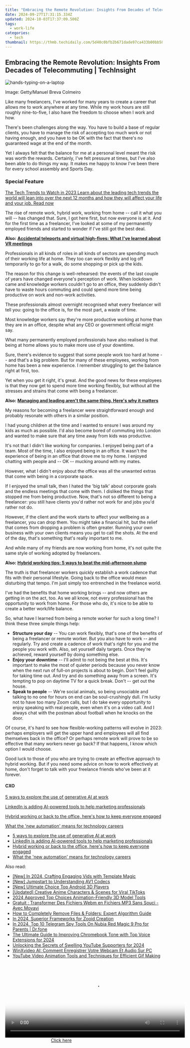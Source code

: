 ```yaml
---
title: "Embracing the Remote Revolution: Insights From Decades of Telecommuting | TechInsight"
date: 2024-09-27T17:31:15.334Z
updated: 2024-10-03T17:37:09.500Z
tags:
  - work-life
categories:
  - tech
thumbnail: https://thmb.techidaily.com/5d40c0bfb2b671dade97ca433b00bb587bba5a39728d8b56cca1107a8d8599fe.jpg
---
```


## Embracing the Remote Revolution: Insights From Decades of Telecommuting | TechInsight

![hands-typing-on-a-laptop](https://www.zdnet.com/a/img/resize/0129a78a80da5cc462dd58b7075f6e6d5f1ac313/2022/10/06/5d77b2dd-7412-4ce9-a0f0-a5bb536467fb/hands-typing-on-a-laptop.jpg?auto=webp&width=1280)

Image: Getty/Manuel Breva Colmeiro

Like many freelancers, I've worked for many years to create a career that allows me to work anywhere at any time. While my work hours are still roughly nine-to-five, I also have the freedom to choose when I work and how.

There's been challenges along the way. You have to build a base of regular clients, you have to manage the risk of accepting too much work or not having enough, and you have to be OK with the fact that there's no guaranteed wage at the end of the month.

Yet I always felt that the balance for me at a personal level meant the risk was worth the rewards. Certainly, I've felt pressure at times, but I've also been able to do things my way. It makes me happy to know I've been there for every school assembly and Sports Day.

### Special Feature

[The Tech Trends to Watch in 2023 Learn about the leading tech trends the world will lean into over the next 12 months and how they will affect your life and your job.  Read now](https://www.zdnet.com/topic/the-tech-trends-to-watch-in-2023/)

The rise of remote work, hybrid work, working from home -- call it what you will -- has changed that. Sure, I got here first, but now everyone is at it. And for the first time as a freelancer, I've looked at some of my permanently employed friends and started to wonder if I've still got the best deal.

**Also:** [**Accidental teleports and virtual high-fives: What I've learned about VR meetings**](https://www.zdnet.com/article/video-meetings-dont-work-so-can-the-metaverse-do-better-heres-what-i-found/)

Professionals in all kinds of roles in all kinds of sectors are spending much of their working life at home. They too can work flexibly and log off temporarily to go for a walk, do some shopping or pick up the kids. 

The reason for this change is well-rehearsed: the events of the last couple of years have changed everyone's perception of work. When lockdown came and knowledge workers couldn't go to an office, they suddenly didn't have to waste hours commuting and could spend more time being productive on work and non-work activities.

These professionals almost overnight recognised what every freelancer will tell you: going to the office is, for the most part, a waste of time.

Most knowledge workers say they're more productive working at home than they are in an office, despite what any CEO or government official might say.

What many permanently employed professionals have also realised is that being at home allows you to make more use of your downtime. 

Sure, there's evidence to suggest that some people work too hard at home -- and that's a big problem. But for many of these employees, working from home has been a new experience. I remember struggling to get the balance right at first, too.

Yet when you get it right, it's great. And the good news for these employees is that they now get to spend more time working flexibly, but without all the stresses and strains that come with being a freelancer.

**Also:** [**Managing and leading aren't the same thing. Here's why it matters**](https://www.zdnet.com/home-and-office/work-life/managers-and-leaders-arent-the-same-thing-heres-why-that-matters/)

My reasons for becoming a freelancer were straightforward enough and probably resonate with others in a similar position.

I had young children at the time and I wanted to ensure I was around my kids as much as possible. I'd also become bored of commuting into London and wanted to make sure that any time away from kids was productive.

It's not that I didn't like working for companies. I enjoyed being part of a team. Most of the time, I also enjoyed being in an office. It wasn't the experience of being in an office that drove me to my home. I enjoyed chatting with people and -- OK -- mucking around with my mates.

However, what I didn't enjoy about the office was all the unwanted extras that come with being in a corporate space. 

If I enjoyed the small talk, then I hated the 'big talk' about corporate goals and the endless meetings that come with them. I disliked the things that stopped me from being productive. Now, that's not so different to being a freelancer: you still have clients you'd rather not work for and jobs you'd rather not do. 

However, if the client and the work starts to affect your wellbeing as a freelancer, you can drop them. You might take a financial hit, but the relief that comes from dropping a problem is often greater. Running your own business with your own clients means you get to call the shots. At the end of the day, that's something that's really important to me. 

And while many of my friends are now working from home, it's not quite the same style of working adopted by freelancers. 

**Also:** [**Hybrid working tips: 5 ways to beat the mid-afternoon slump**](https://www.zdnet.com/home-and-office/work-life/hybrid-working-tips-5-ways-to-beat-the-mid-afternoon-slump/)

The truth is that freelancer workers quickly establish a work cadence that fits with their personal lifestyle. Going back to the office would mean disturbing that tempo. I'm just simply too entrenched in the freelance world.

I've had the benefits that home working brings -- and now others are getting in on the act, too. As we all know, not every professional has the opportunity to work from home. For those who do, it's nice to be able to create a better work/life balance. 

So, what have I learned from being a remote worker for such a long time? I think these three simple things help:

* **Structure your day** \-- You can work flexibly, that's one of the benefits of being a freelancer or remote worker. But you also have to work -- and regularly. Try and create a cadence of work that's right for you and the people you work with. Also, set yourself daily targets. Once they're achieved, reward yourself by doing something else.
* **Enjoy your downtime** \-- I'll admit to not being the best at this. It's important to make the most of quieter periods because you never know when the next run of full-on projects is about to begin. Don't feel guilty for taking time out. And try and do something away from a screen. It's tempting to pop on daytime TV for a quick break. Don't -- get out the house.
* **Speak to people** \-- We're social animals, so being unsociable and talking to no one for hours on end can be soul-crushingly dull. I'm lucky not to have too many Zoom calls, but I do take every opportunity to enjoy speaking with real people, even when it's on a video call. And I always chat with the postman about football when he knocks on the door.

Of course, it's hard to see how flexible-working patterns will evolve in 2023: perhaps employers will get the upper hand and employees will all find themselves back in the office? Or perhaps remote work will prove to be so effective that many workers never go back? If that happens, I know which option I would choose. 

Good luck to those of you who are trying to create an effective approach to hybrid working. But if you need some advice on how to work effectively at home, don't forget to talk with your freelance friends who've been at it forever.

#### CXO

[5 ways to explore the use of generative AI at work](https://www.zdnet.com/article/6-ways-business-leaders-are-exploring-generative-ai-at-work/ "5 ways to explore the use of generative AI at work")

[LinkedIn is adding AI-powered tools to help marketing professionals](https://www.zdnet.com/article/linkedin-is-adding-ai-powered-tools-to-help-marketing-professionals/ "LinkedIn is adding AI-powered tools to help marketing professionals")

[Hybrid working or back to the office, here's how to keep everyone engaged](https://www.zdnet.com/article/hybrid-working-or-back-to-the-office-heres-how-to-keep-everyone-engaged/ "Hybrid working or back to the office, here's how to keep everyone engaged")

[What the 'new automation' means for technology careers](https://www.zdnet.com/article/what-the-new-automation-means-for-technology-careers/ "What the 'new automation' means for technology careers")

* [5 ways to explore the use of generative AI at work](https://www.zdnet.com/article/6-ways-business-leaders-are-exploring-generative-ai-at-work/ "5 ways to explore the use of generative AI at work")
* [LinkedIn is adding AI-powered tools to help marketing professionals](https://www.zdnet.com/article/linkedin-is-adding-ai-powered-tools-to-help-marketing-professionals/ "LinkedIn is adding AI-powered tools to help marketing professionals")
* [Hybrid working or back to the office, here's how to keep everyone engaged](https://www.zdnet.com/article/hybrid-working-or-back-to-the-office-heres-how-to-keep-everyone-engaged/ "Hybrid working or back to the office, here's how to keep everyone engaged")
* [What the 'new automation' means for technology careers](https://www.zdnet.com/article/what-the-new-automation-means-for-technology-careers/ "What the 'new automation' means for technology careers")

<ins class="adsbygoogle"
     style="display:block"
     data-ad-format="autorelaxed"
     data-ad-client="ca-pub-7571918770474297"
     data-ad-slot="1223367746"></ins>

<ins class="adsbygoogle"
     style="display:block"
     data-ad-client="ca-pub-7571918770474297"
     data-ad-slot="8358498916"
     data-ad-format="auto"
     data-full-width-responsive="true"></ins>

<span class="atpl-alsoreadstyle">Also read:</span>
<div><ul>
<li><a href="https://youtube-webster.techidaily.com/n-2024-crafting-engaging-vids-with-template-magic/"><u>[New] In 2024, Crafting Engaging Vids with Template Magic</u></a></li>
<li><a href="https://some-tips.techidaily.com/new-jumpstart-to-understanding-av1-codecs/"><u>[New] Jumpstart to Understanding AV1 Codecs</u></a></li>
<li><a href="https://some-tips.techidaily.com/new-ultimate-choice-top-android-3d-players/"><u>[New] Ultimate Choice Top Android 3D Players</u></a></li>
<li><a href="https://tiktok-videos.techidaily.com/updated-creative-anime-characters-and-scenes-for-viral-tiktoks/"><u>[Updated] Creative Anime Characters & Scenes for Viral TikToks</u></a></li>
<li><a href="https://some-tips.techidaily.com/2024-approved-top-choices-animation-friendly-3d-model-tools/"><u>2024 Approved Top Choices Animation-Friendly 3D Model Tools</u></a></li>
<li><a href="https://win-blog.techidaily.com/gratuit-transformer-des-fichiers-webm-en-fichiers-mp3-sans-souci-avec-movavi/"><u>Gratuit : Transformer Des Fichiers Webm en Fichiers MP3 Sans Souci - Avec Movavi</u></a></li>
<li><a href="https://data-safeguard.techidaily.com/how-to-completely-remove-files-and-folders-expert-algorithm-guide/"><u>How to Completely Remove Files & Folders: Expert Algorithm Guide</u></a></li>
<li><a href="https://some-tips.techidaily.com/in-2024-superior-frameworks-for-zooid-creation/"><u>In 2024, Superior Frameworks for Zooid Creation</u></a></li>
<li><a href="https://android-location-track.techidaily.com/in-2024-top-10-telegram-spy-tools-on-nubia-red-magic-9-pro-for-parents-drfone-by-drfone-virtual-android/"><u>In 2024, Top 10 Telegram Spy Tools On Nubia Red Magic 9 Pro for Parents | Dr.fone</u></a></li>
<li><a href="https://some-tips.techidaily.com/the-ultimate-guide-to-improving-chromebook-tone-with-top-voice-extensions-for-2024/"><u>The Ultimate Guide to Improving Chromebook Tone with Top Voice Extensions for 2024</u></a></li>
<li><a href="https://some-tips.techidaily.com/unlocking-the-secrets-of-swelling-youtube-supporters-for-2024/"><u>Unlocking the Secrets of Swelling YouTube Supporters for 2024</u></a></li>
<li><a href="https://some-knowledge.techidaily.com/winxvideo-ai-comment-enregistrer-votre-webcam-et-audio-sur-pc/"><u>WinXvideo AI: Comment Enregistrer Votre Webcam Et Audio Sur PC</u></a></li>
<li><a href="https://youtube-videos.techidaily.com/youtube-video-animation-tools-and-techniques-for-efficient-gif-making/"><u>YouTube Video Animation Tools and Techniques for Efficient Gif Making</u></a></li>
</ul></div>

<!-- affiliate ads begin -->
<span id="1993652">
					<video width="576" height="240" style="cursor:pointer"
           poster="//a.impactradius-go.com/display-clicktoplayimage/1993652.png"
           onclick="if(!this.playClicked){this.play();this.setAttribute('controls',true);this.playClicked=true;}">
	   <source src="//a.impactradius-go.com/display-ad/22993-1993652">
	   <img src="//a.impactradius-go.com/display-clicktoplayimage/1993652.png" style="border: none; height: 100%; width: 100%; object-fit: contain">
	</video>
	<div style="width:360px;text-align:center"><a href="javascript:window.open(decodeURIComponent('https%3A%2F%2Fhomestyler.sjv.io%2Fc%2F5597632%2F1993652%2F22993'), '_blank');void(0);">Click here</a></div>
</span>
<img height="0" width="0" src="https://imp.pxf.io/i/5597632/1993652/22993" style="position:absolute;visibility:hidden;" border="0" />
<!-- affiliate ads end -->

